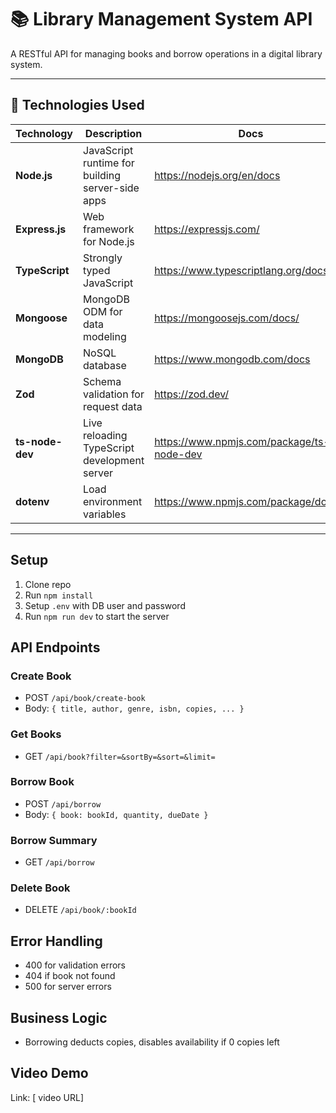 # 📚 Library Management System API

A RESTful API for managing books and borrow operations in a digital library system.

---

## 🚀 Technologies Used

| Technology      | Description                                      | Docs                                      |
| --------------- | ------------------------------------------------ | ----------------------------------------- |
| **Node.js**     | JavaScript runtime for building server-side apps | https://nodejs.org/en/docs                |
| **Express.js**  | Web framework for Node.js                        | https://expressjs.com/                    |
| **TypeScript**  | Strongly typed JavaScript                        | https://www.typescriptlang.org/docs/      |
| **Mongoose**    | MongoDB ODM for data modeling                    | https://mongoosejs.com/docs/              |
| **MongoDB**     | NoSQL database                                   | https://www.mongodb.com/docs              |
| **Zod**         | Schema validation for request data               | https://zod.dev/                          |
| **ts-node-dev** | Live reloading TypeScript development server     | https://www.npmjs.com/package/ts-node-dev |
| **dotenv**      | Load environment variables                       | https://www.npmjs.com/package/dotenv      |

---

## Setup

1. Clone repo
2. Run `npm install`
3. Setup `.env` with DB user and password
4. Run `npm run dev` to start the server

## API Endpoints

### Create Book

- POST `/api/book/create-book`
- Body: `{ title, author, genre, isbn, copies, ... }`

### Get Books

- GET `/api/book?filter=&sortBy=&sort=&limit=`

### Borrow Book

- POST `/api/borrow`
- Body: `{ book: bookId, quantity, dueDate }`

### Borrow Summary

- GET `/api/borrow`

### Delete Book

- DELETE `/api/book/:bookId`

## Error Handling

- 400 for validation errors
- 404 if book not found
- 500 for server errors

## Business Logic

- Borrowing deducts copies, disables availability if 0 copies left

## Video Demo

Link: [ video URL]
